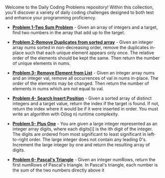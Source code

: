 Welcome to the Daily Coding Problems repository! Within this collection, you'll discover a variety of daily coding challenges designed to both test and enhance your programming proficiency.
- [**Problem 1-Two Sum Problem**](https://github.com/Zunysha/LeetCode/tree/main/Problem-1) - Given an array of integers and a target, find two numbers in the array that add up to the target.
  
- [**Problem 2-Remove Duplicates from sorted array**](https://github.com/Zunysha/LeetCode/tree/main/Problem-2) - Given an integer array nums sorted in non-decreasing order, remove the duplicates in-place such that each unique element appears only once. The relative order of the elements should be kept the same. Then return the number of unique elements in nums.

- [**Problem 3- Remove Element from List**](https://github.com/Zunysha/LeetCode/blob/main/Problem-3/README.md) - Given an integer array nums and an integer val, remove all occurrences of val in nums in-place. The order of the elements may be changed. Then return the number of elements in nums which are not equal to val.

- [**Problem 4- Search Insert Position**](https://github.com/Zunysha/LeetCode/tree/main/Problem-4) - Given a sorted array of distinct integers and a target value, return the index if the target is found. If not, return the index where it would be if it were inserted in order.
You must write an algorithm with O(log n) runtime complexity.

- [**Problem 5- Plus One**](https://github.com/Zunysha/LeetCode/tree/main/Problem-5) - You are given a large integer represented as an integer array digits, where each digits[i] is the ith digit of the integer. The digits are ordered from most significant to least significant in left-to-right order. The large integer does not contain any leading 0's.
Increment the large integer by one and return the resulting array of digits.

 
 - [**Problem 6- Pascal's Triangle**](https://github.com/Zunysha/LeetCode/tree/main/Problem-6) - Given an integer numRows, return the first numRows of Pascal's triangle.
In Pascal's triangle, each number is the sum of the two numbers directly above it
